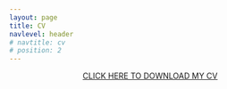 ```yaml
---
layout: page
title: CV
navlevel: header
# navtitle: cv
# position: 2
---
```


<center><a href="{{ site.baseurl }}/assets/cv/cv.pdf">CLICK HERE TO DOWNLOAD MY CV</a></center>